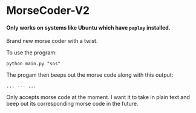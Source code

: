 # MorseCoder-V2
#### Only works on systems like Ubuntu which have `paplay` installed.
Brand new morse coder with a twist.

To use the program:
```
python main.py "sos"
```
The progam then beeps out the morse code along with this output:
```
... --- ...
```
Only accepts morse code at the moment. I want it to take in plain text and beep out its corresponding morse code in the future.
